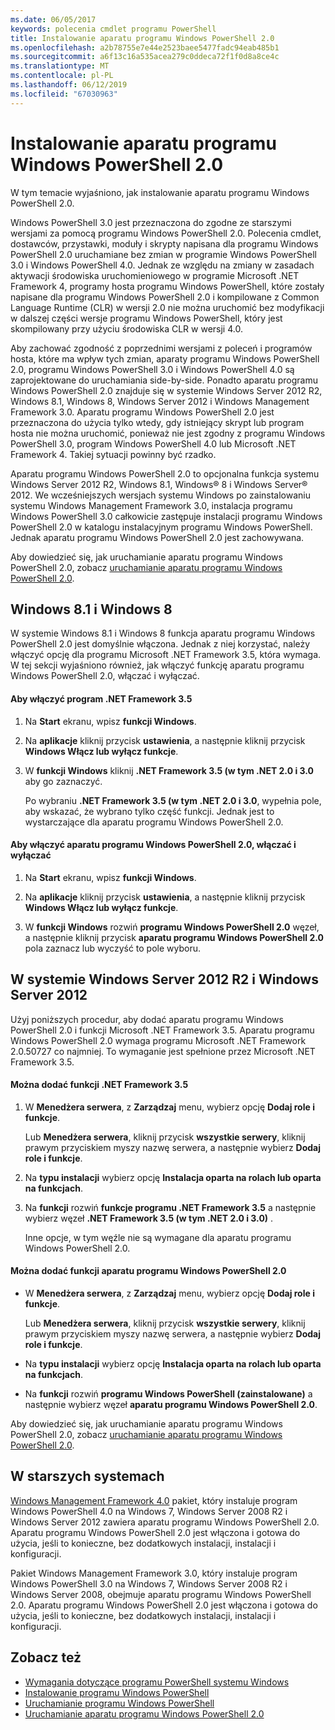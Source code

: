 ```yaml
---
ms.date: 06/05/2017
keywords: polecenia cmdlet programu PowerShell
title: Instalowanie aparatu programu Windows PowerShell 2.0
ms.openlocfilehash: a2b78755e7e44e2523baee5477fadc94eab485b1
ms.sourcegitcommit: a6f13c16a535acea279c0ddeca72f1f0d8a8ce4c
ms.translationtype: MT
ms.contentlocale: pl-PL
ms.lasthandoff: 06/12/2019
ms.locfileid: "67030963"
---
```

# <a name="installing-the-windows-powershell-20-engine"></a>Instalowanie aparatu programu Windows PowerShell 2.0
W tym temacie wyjaśniono, jak instalowanie aparatu programu Windows PowerShell 2.0.

Windows PowerShell 3.0 jest przeznaczona do zgodne ze starszymi wersjami za pomocą programu Windows PowerShell 2.0. Polecenia cmdlet, dostawców, przystawki, moduły i skrypty napisana dla programu Windows PowerShell 2.0 uruchamiane bez zmian w programie Windows PowerShell 3.0 i Windows PowerShell 4.0. Jednak ze względu na zmiany w zasadach aktywacji środowiska uruchomieniowego w programie Microsoft .NET Framework 4, programy hosta programu Windows PowerShell, które zostały napisane dla programu Windows PowerShell 2.0 i kompilowane z Common Language Runtime (CLR) w wersji 2.0 nie można uruchomić bez modyfikacji w dalszej części wersje programu Windows PowerShell, który jest skompilowany przy użyciu środowiska CLR w wersji 4.0.

Aby zachować zgodność z poprzednimi wersjami z poleceń i programów hosta, które ma wpływ tych zmian, aparaty programu Windows PowerShell 2.0, programu Windows PowerShell 3.0 i Windows PowerShell 4.0 są zaprojektowane do uruchamiania side-by-side. Ponadto aparatu programu Windows PowerShell 2.0 znajduje się w systemie Windows Server 2012 R2, Windows 8.1, Windows 8, Windows Server 2012 i Windows Management Framework 3.0. Aparatu programu Windows PowerShell 2.0 jest przeznaczona do użycia tylko wtedy, gdy istniejący skrypt lub program hosta nie można uruchomić, ponieważ nie jest zgodny z programu Windows PowerShell 3.0, program Windows PowerShell 4.0 lub Microsoft .NET Framework 4. Takiej sytuacji powinny być rzadko.

Aparatu programu Windows PowerShell 2.0 to opcjonalna funkcja systemu Windows Server 2012 R2, Windows 8.1, Windows® 8 i Windows Server® 2012. We wcześniejszych wersjach systemu Windows po zainstalowaniu systemu Windows Management Framework 3.0, instalacja programu Windows PowerShell 3.0 całkowicie zastępuje instalacji programu Windows PowerShell 2.0 w katalogu instalacyjnym programu Windows PowerShell. Jednak aparatu programu Windows PowerShell 2.0 jest zachowywana.

Aby dowiedzieć się, jak uruchamianie aparatu programu Windows PowerShell 2.0, zobacz [uruchamianie aparatu programu Windows PowerShell 2.0](../getting-started/Starting-the-Windows-PowerShell-2.0-Engine.md).

## <a name="on-windows-81-and-windows-8"></a>Windows 8.1 i Windows 8
W systemie Windows 8.1 i Windows 8 funkcja aparatu programu Windows PowerShell 2.0 jest domyślnie włączona. Jednak z niej korzystać, należy włączyć opcję dla programu Microsoft .NET Framework 3.5, która wymaga. W tej sekcji wyjaśniono również, jak włączyć funkcję aparatu programu Windows PowerShell 2.0, włączać i wyłączać.

#### <a name="to-turn-on-net-framework-35"></a>Aby włączyć program .NET Framework 3.5

1. Na **Start** ekranu, wpisz **funkcji Windows**.

2. Na **aplikacje** kliknij przycisk **ustawienia**, a następnie kliknij przycisk **Windows Włącz lub wyłącz funkcje**.

3. W **funkcji Windows** kliknij **.NET Framework 3.5 (w tym .NET 2.0 i 3.0** aby go zaznaczyć.

    Po wybraniu **.NET Framework 3.5 (w tym .NET 2.0 i 3.0**, wypełnia pole, aby wskazać, że wybrano tylko część funkcji. Jednak jest to wystarczające dla aparatu programu Windows PowerShell 2.0.

#### <a name="to-turn-the-windows-powershell-20-engine-on-and-off"></a>Aby włączyć aparatu programu Windows PowerShell 2.0, włączać i wyłączać

1. Na **Start** ekranu, wpisz **funkcji Windows**.

2. Na **aplikacje** kliknij przycisk **ustawienia**, a następnie kliknij przycisk **Windows Włącz lub wyłącz funkcje**.

3. W **funkcji Windows** rozwiń **programu Windows PowerShell 2.0** węzeł, a następnie kliknij przycisk **aparatu programu Windows PowerShell 2.0** pola zaznacz lub wyczyść to pole wyboru.

## <a name="on-windows-server-2012-r2-and-windows-server-2012"></a>W systemie Windows Server 2012 R2 i Windows Server 2012
Użyj poniższych procedur, aby dodać aparatu programu Windows PowerShell 2.0 i funkcji Microsoft .NET Framework 3.5. Aparatu programu Windows PowerShell 2.0 wymaga programu Microsoft .NET Framework 2.0.50727 co najmniej. To wymaganie jest spełnione przez Microsoft .NET Framework 3.5.

#### <a name="to-add-the-net-framework-35-feature"></a>Można dodać funkcji .NET Framework 3.5

1. W **Menedżera serwera**, z **Zarządzaj** menu, wybierz opcję **Dodaj role i funkcje**.

    Lub **Menedżera serwera**, kliknij przycisk **wszystkie serwery**, kliknij prawym przyciskiem myszy nazwę serwera, a następnie wybierz **Dodaj role i funkcje**.

2. Na **typu instalacji** wybierz opcję **Instalacja oparta na rolach lub oparta na funkcjach**.

3. Na **funkcji** rozwiń **funkcje programu .NET Framework 3.5** a następnie wybierz węzeł **.NET Framework 3.5 (w tym .NET 2.0 i 3.0)** .

    Inne opcje, w tym węźle nie są wymagane dla aparatu programu Windows PowerShell 2.0.

#### <a name="to-add-the-windows-powershell-20-engine-feature"></a>Można dodać funkcji aparatu programu Windows PowerShell 2.0

- W **Menedżera serwera**, z **Zarządzaj** menu, wybierz opcję **Dodaj role i funkcje**.

    Lub **Menedżera serwera**, kliknij przycisk **wszystkie serwery**, kliknij prawym przyciskiem myszy nazwę serwera, a następnie wybierz **Dodaj role i funkcje**.

- Na **typu instalacji** wybierz opcję **Instalacja oparta na rolach lub oparta na funkcjach**.

- Na **funkcji** rozwiń **programu Windows PowerShell (zainstalowane)** a następnie wybierz węzeł **aparatu programu Windows PowerShell 2.0**.

Aby dowiedzieć się, jak uruchamianie aparatu programu Windows PowerShell 2.0, zobacz [uruchamianie aparatu programu Windows PowerShell 2.0](../getting-started/Starting-the-Windows-PowerShell-2.0-Engine.md).

## <a name="on-earlier-systems"></a>W starszych systemach
[Windows Management Framework 4.0](https://go.microsoft.com/fwlink/?LinkID=293881) pakiet, który instaluje program Windows PowerShell 4.0 na Windows 7, Windows Server 2008 R2 i Windows Server 2012 zawiera aparatu programu Windows PowerShell 2.0. Aparatu programu Windows PowerShell 2.0 jest włączona i gotowa do użycia, jeśli to konieczne, bez dodatkowych instalacji, instalacji i konfiguracji.

Pakiet Windows Management Framework 3.0, który instaluje program Windows PowerShell 3.0 na Windows 7, Windows Server 2008 R2 i Windows Server 2008, obejmuje aparatu programu Windows PowerShell 2.0. Aparatu programu Windows PowerShell 2.0 jest włączona i gotowa do użycia, jeśli to konieczne, bez dodatkowych instalacji, instalacji i konfiguracji.

## <a name="see-also"></a>Zobacz też
- [Wymagania dotyczące programu PowerShell systemu Windows](Windows-PowerShell-System-Requirements.md)
- [Instalowanie programu Windows PowerShell](Installing-Windows-PowerShell.md)
- [Uruchamianie programu Windows PowerShell](https://technet.microsoft.com/en-us/library/8ec8c2d7-8e7c-4722-a3d2-498fe5739a8e)
- [Uruchamianie aparatu programu Windows PowerShell 2.0](../getting-started/Starting-the-Windows-PowerShell-2.0-Engine.md)
